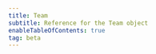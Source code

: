 ```yaml
---
title: Team
subtitle: Reference for the Team object
enableTableOfContents: true
tag: beta
---
```


<SdkTeam sdkName="React" />

